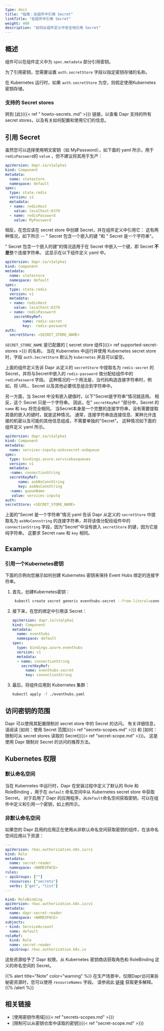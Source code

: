 ```yaml
---
type: docs
title: "指南：在组件中引用 Secret"
linkTitle: "在组件中引用 Secret"
weight: 400
description: "如何从组件定义中安全地引用 Secret"
---
```


## 概述

组件可以在组件定义中为 `spec.metadata` 部分引用密钥。

为了引用密钥，您需要设置 `auth.secretStore` 字段以指定密钥存储的名称。

在 Kubernetes 运行时，如果 `auth.secretStore` 为空，则假定使用Kubernetes 密钥存储。

### 支持的 Secret stores

转到 [此]({{< ref " howto-secrets. md" >}}) 链接，以查看 Dapr 支持的所有 secret stores，以及有关如何配置和使用它们的信息。

## 引用 Secret

虽然您可以选择使用明文密钥（如 MyPassword），如下面的 yaml 所示，用于 `redisPassword`的 `value` ，但不建议将其用于生产：

```yml
apiVersion: dapr.io/v1alpha1
kind: Component
metadata:
  name: statestore
  namespace: default
spec:
  type: state.redis
  version: v1
  metadata:
  - name: redisHost
    value: localhost:6379
  - name: redisPassword
    value: MyPassword
```

相反，在您应该在 secret store 中创建 Secret，并在组件定义中引用它：  这有两种情况，如下所示 -- " Secret 包含一个嵌入的键 "和 " Secret 是一个字符串"。

" Secret 包含一个嵌入的键"的情况适用于在 Secret 中嵌入一个键，即 Secret **不是**整个连接字符串。 这显示在以下组件定义 yaml 中。

```yml
apiVersion: dapr.io/v1alpha1
kind: Component
metadata:
  name: statestore
  namespace: default
spec:
  type: state.redis
  version: v1
  metadata:
  - name: redisHost
    value: localhost:6379
  - name: redisPassword
    secretKeyRef:
        name: redis-secret
        key:  redis-password
auth:
  secretStore: <SECRET_STORE_NAME>
```

`SECRET_STORE_NAME` 是已配置的 [ secret store 组件]({{< ref supported-secret-stores >}}) 的名称。 当在 Kubernetes 中运行并使用 Kubernetes secret store 时，字段 `auth.SecretStore` 默认为 `kubernetes` 并且可以留空。

上面的组件定义告诉 Dapr 从定义的 `secretStore` 中提取名为 `redis-secret` 的Secret，并将与Secret中嵌入的 `redis-password` 值分配给组件中的 `redisPassword` 字段。 这种情况的一个用法是，当代码构造连接字符串时，例如，将 URL、Secret 以及其他必要信息组合到字符串中。

另一方面，当 Secret 中没有嵌入键值时，以下"Secret是字符串"情况就适用。 相反，这个 Secret 只是一个字符串。 因此，在" `secretKeyRef` "部分中，Secret 的 `name` 和 `key` 将完全相同。 当Secret本身是一个完整的连接字符串，没有需要提取其值的嵌入的键时，就是这种情况。 通常，连接字符串由连接信息、某种允许连接的机密以及可能的其他信息组成，不需要单独的"Secret"。 这种情况如下面的组件定义 yaml 所示。

```yml
apiVersion: dapr.io/v1alpha1
kind: Component
metadata:
  name: servicec-inputq-azkvsecret-asbqueue
spec:
  type: bindings.azure.servicebusqueues
  version: v1
  metadata:
  -name: connectionString
  secretKeyRef:
      name: asbNsConnString
      key: asbNsConnString
  -name: queueName
   value: servicec-inputq
auth:
secretStore: <SECRET_STORE_NAME>

```
上面的"Secret 是一个字符串"情况 yaml 告诉 Dapr 从定义的 `secretStore` 中提取名为 `asbNsConnstring` 的连接字符串，并将该值分配给组件中的 `connectionString` 字段，因为"Secret"中没有嵌入 `secretStore` 的键，因为它是纯字符串。 这要求 Secret `name` 和 `key` 相同。

## Example

### 引用一个Kubernetes密钥

下面的示例向您展示如何创建 Kubernetes 密钥来保持 Event Hubs 绑定的连接字符串。

1. 首先，创建Kubernetes密钥：
    ```bash
     kubectl create secret generic eventhubs-secret --from-literal=connectionString=*********
    ```

2. 接下来，在您的绑定中引用该 Secret：
    ```yaml
    apiVersion: dapr.io/v1alpha1
    kind: Component
    metadata:
      name: eventhubs
      namespace: default
    spec:
      type: bindings.azure.eventhubs
      version: v1
      metadata:
      - name: connectionString
        secretKeyRef:
          name: eventhubs-secret
          key: connectionString
    ```

3. 最后，将组件应用到 Kubernetes 集群：
    ```bash
    kubectl apply -f ./eventhubs.yaml
    ```

## 访问密钥的范围

Dapr 可以使用其配置限制对 secret store 中的 Secret 的访问。 有关详细信息，请阅读 [如何：使用 Secret 范围]({{< ref "secrets-scopes.md" >}}) 和  [如何：限制可从 secret stores 读取的 Secret]({{< ref "secret-scope.md" >}})。 这是使用 Dapr 限制对 Secret 的访问的推荐方法。

## Kubernetes 权限

### 默认命名空间

当在 Kubernetes 中运行时，Dapr 在安装过程中定义了默认的 Role 和 RoleBinding ，用于在 `default` 命名空间中从 Kubernetes secret store 中获取 Secret。 对于启用了 Dapr 的应用程序，从`default`命名空间获取密钥，可以在组件中定义和引用一个密钥，如上例所示。

### 非默认命名空间

如果您的 Dapr 启用的应用正在使用从非默认命名空间获取密钥的组件，在该命名空间应用以下资源：

```yaml
---
apiVersion: rbac.authorization.k8s.io/v1
kind: Role
metadata:
  name: secret-reader
  namespace: <NAMESPACE>
rules:
- apiGroups: [""]
  resources: ["secrets"]
  verbs: ["get", "list"]
---

kind: RoleBinding
apiVersion: rbac.authorization.k8s.io/v1
metadata:
  name: dapr-secret-reader
  namespace: <NAMESPACE>
subjects:
- kind: ServiceAccount
  name: default
roleRef:
  kind: Role
  name: secret-reader
  apiGroup: rbac.authorization.k8s.io
```

这些资源给予了 Dapr 权限，从 Kubernetes 密钥商店获取角色和 RoleBinding 定义的命名空间的 Secret。

{{% alert title="Note" color="warning" %}}
在生产场景中，仅限Dapr访问某些秘密资源时，您可以使用 `resourceNames` 字段。 请参阅此 [链接](https://kubernetes.io/docs/reference/access-authn-authz/rbac/#referring-to-resources) 获取更多解释。
{{% /alert %}}

## 相关链接

- [使用密钥作用域]({{< ref "secrets-scopes.md" >}})
- [限制可以从密钥仓库中读取的密钥]({{< ref "secret-scope.md" >}})
